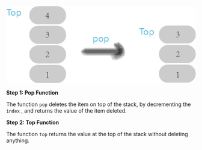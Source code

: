 <!--title={Pop and top}-->

<!--badges={Python:5,Algorithms:8}-->

<!--concepts={Stack Manipulation}-->



<img src="./Images/img3.jpg" style="zoom: 50%;" />



**Step 1: Pop Function** 

The function `pop` deletes the item on top of the stack, by decrementing the `index` , and returns the value of the item deleted.

**Step 2: Top Function**

The function `top` returns the value at the top of the stack without deleting anything. 